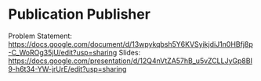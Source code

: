 # Publication Publisher

Problem Statement: https://docs.google.com/document/d/13wpykqbsh5Y6KVSyikjdiJ1n0HBfj8p-C_WoROg35jU/edit?usp=sharing
Slides: https://docs.google.com/presentation/d/12Q4nVtZA57hB_u5vZCLLJyGp8BI9-h6t34-YW-jrUrE/edit?usp=sharing

